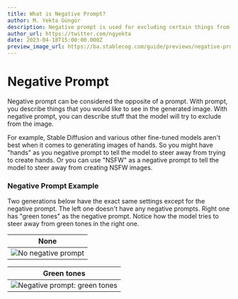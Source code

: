 ```yaml
---
title: What is Negative Prompt?
author: M. Yekta Güngör
description: Negative prompt is used for excluding certain things from the generated image. Learn more about it in our guide.
author_url: https://twitter.com/ngyekta
date: 2023-04-18T15:00:00.000Z
preview_image_url: https://ba.stablecog.com/guide/previews/negative-prompt.jpg
---
```


# Negative Prompt

Negative prompt can be considered the opposite of a prompt. With prompt, you describe things that you would like to see in the generated image. With negative prompt, you can describe stuff that the model will try to exclude from the image.

For example, Stable Diffusion and various other fine-tuned models aren't best when it comes to generating images of hands. So you might have "hands" as you negative prompt to tell the model to steer away from trying to create hands. Or you can use "NSFW" as a negative prompt to tell the model to steer away from creating NSFW images.

### Negative Prompt Example

Two generations below have the exact same settings except for the negative prompt. The left one doesn't have any negative prompts. Right one has "green tones" as the negative prompt. Notice how the model tries to steer away from green tones in the right one.

| None                                                                                                                                   |
| -------------------------------------------------------------------------------------------------------------------------------------- |
| ![No negative prompt](https://ba.stablecog.com/guide/generation-settings/negative_prompt_none.jpg)<!--rehype:width=1024&height=1536--> |

<!--rehype:class=w-full md:w-1/2-->

| Green tones                                                                                                                                             |
| ------------------------------------------------------------------------------------------------------------------------------------------------------- |
| ![Negative prompt: green tones](https://ba.stablecog.com/guide/generation-settings/negative_prompt_green_tones.jpg)<!--rehype:width=1024&height=1536--> |

<!--rehype:class=w-full md:w-1/2-->
